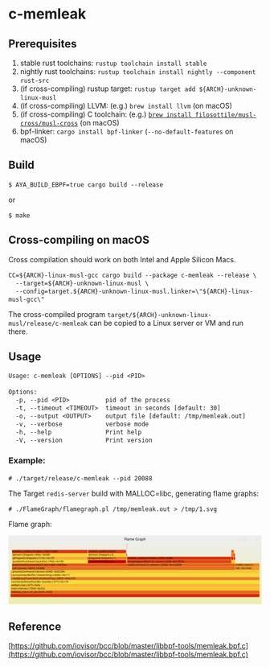 # c-memleak

## Prerequisites

1. stable rust toolchains: `rustup toolchain install stable`
1. nightly rust toolchains: `rustup toolchain install nightly --component rust-src`
1. (if cross-compiling) rustup target: `rustup target add ${ARCH}-unknown-linux-musl`
1. (if cross-compiling) LLVM: (e.g.) `brew install llvm` (on macOS)
1. (if cross-compiling) C toolchain: (e.g.) [`brew install filosottile/musl-cross/musl-cross`](https://github.com/FiloSottile/homebrew-musl-cross) (on macOS)
1. bpf-linker: `cargo install bpf-linker` (`--no-default-features` on macOS)


## Build

```shell
$ AYA_BUILD_EBPF=true cargo build --release
```

or

```shell
$ make
```


## Cross-compiling on macOS

Cross compilation should work on both Intel and Apple Silicon Macs.

```shell
CC=${ARCH}-linux-musl-gcc cargo build --package c-memleak --release \
  --target=${ARCH}-unknown-linux-musl \
  --config=target.${ARCH}-unknown-linux-musl.linker=\"${ARCH}-linux-musl-gcc\"
```
The cross-compiled program `target/${ARCH}-unknown-linux-musl/release/c-memleak` can be
copied to a Linux server or VM and run there.


## Usage

```shell
Usage: c-memleak [OPTIONS] --pid <PID>

Options:
  -p, --pid <PID>          pid of the process
  -t, --timeout <TIMEOUT>  timeout in seconds [default: 30]
  -o, --output <OUTPUT>    output file [default: /tmp/memleak.out]
  -v, --verbose            verbose mode
  -h, --help               Print help
  -V, --version            Print version
```


### Example:

```shell
# ./target/release/c-memleak --pid 20088
```

The Target `redis-server` build with MALLOC=libc, generating flame graphs:

```shell
# ./FlameGraph/flamegraph.pl /tmp/memleak.out > /tmp/1.svg
```

Flame graph:

![flamegraph](images/1.svg)


## Reference

[https://github.com/iovisor/bcc/blob/master/libbpf-tools/memleak.bpf.c](https://github.com/iovisor/bcc/blob/master/libbpf-tools/memleak.bpf.c)


